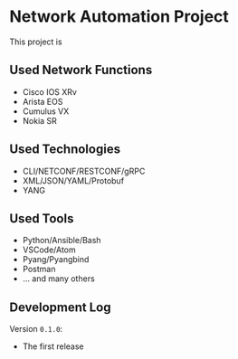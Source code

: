 # Network Automation Project 
This project is 

## Used Network Functions
- Cisco IOS XRv
- Arista EOS
- Cumulus VX
- Nokia SR

## Used Technologies 
- CLI/NETCONF/RESTCONF/gRPC
- XML/JSON/YAML/Protobuf
- YANG


## Used Tools 
- Python/Ansible/Bash
- VSCode/Atom
- Pyang/Pyangbind
- Postman
- ... and many others

## Development Log
Version `0.1.0`:
- The first release
